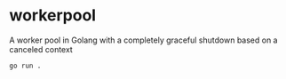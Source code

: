 # workerpool
A worker pool in Golang with a completely graceful shutdown based on a canceled context

`go run .`
